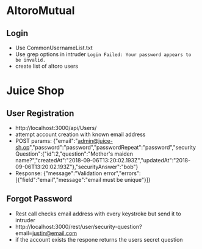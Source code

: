 
# AltoroMutual
## Login
* Use CommonUsernameList.txt
* Use grep options in intruder `Login Failed: Your password appears to be invalid.`
* create list of altoro users

# Juice Shop
## User Registration
* http://localhost:3000/api/Users/
* attempt account creation with known email address
* POST params: {"email":"admin@juice-sh.op","password":"password","passwordRepeat":"password","securityQuestion":{"id":2,"question":"Mother's maiden name?","createdAt":"2018-09-06T13:20:02.193Z","updatedAt":"2018-09-06T13:20:02.193Z"},"securityAnswer":"bob"}
* Response: {"message":"Validation error","errors":[{"field":"email","message":"email must be unique"}]}


## Forgot Password
* Rest call checks email address with every keystroke but send it to intruder 
* http://localhost:3000/rest/user/security-question?email=justin@email.com
* if the account exists the respone returns the users secret question



